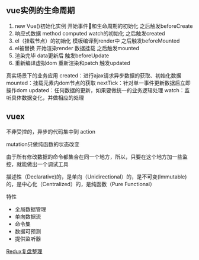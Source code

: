 ## vue实例的生命周期

1. new Vue()初始化实例 开始事件和生命周期的初始化 之后触发beforeCreate
2. 响应式数据 method computed watch的初始化 之后触发created
3. el（挂载节点）的初始化 模板编译到render中 之后触发beforeMounted
4. el被替换 开始渲染render 数据挂载 之后触发mounted
5. 渲染完毕 data更新后 触发beforeUpdate
6. 重新编译虚拟dom 重新渲染和patch 触发updated

真实场景下的业务应用
created：进行ajax请求异步数据的获取、初始化数据
mounted：挂载元素内dom节点的获取
nextTick：针对单一事件更新数据后立即操作dom
updated：任何数据的更新，如果要做统一的业务逻辑处理
watch：监听具体数据变化，并做相应的处理

## vuex

不非受控的，异步的代码集中到 action

mutation只做纯函数的状态改变

由于所有修改数据的命令都集合在同一个地方，所以，只要在这个地方加一些监控，就能做出一个调试工具

描述性（Declarative)的，是单向（Unidirectional）的，是不可变(Immutable)的，是中心化（Centralized）的，是纯函数（Pure Functional）

特性

- 全局数据管理
- 单向数据流
- 命令集
- 数据可预测
- 提供监听器

[Redux复盘整理](https://raimonfuns.github.io/2018/05/03/2018-05-03-redux/)